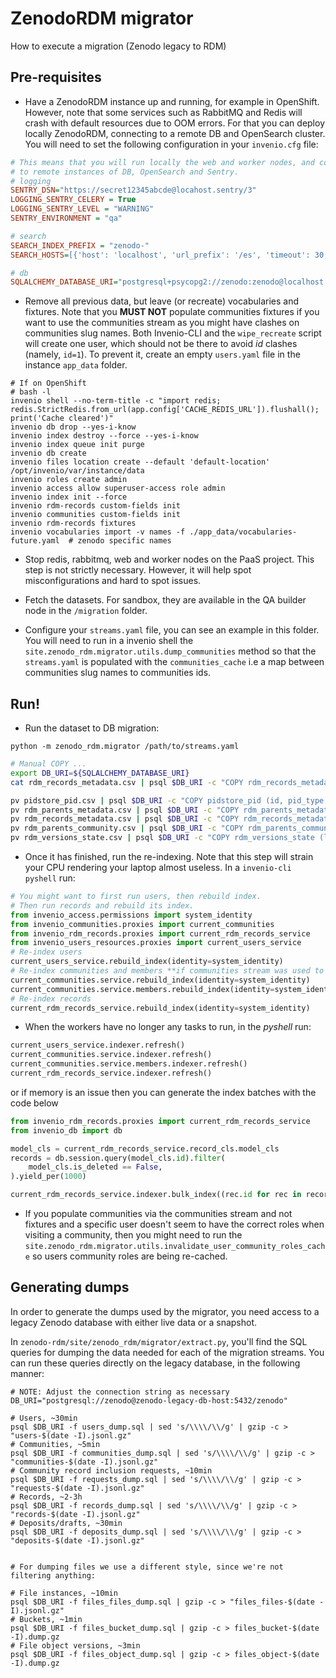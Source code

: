 # ZenodoRDM migrator

How to execute a migration (Zenodo legacy to RDM)

## Pre-requisites

- Have a ZenodoRDM instance up and running, for example in OpenShift. However,
  note that some services such as RabbitMQ and Redis will crash with default
  resources due to OOM errors. For that you can deploy locally ZenodoRDM,
  connecting to a remote DB and OpenSearch cluster. You will need to set the
  following configuration in your `invenio.cfg` file:

```cfg
# This means that you will run locally the web and worker nodes, and connect
# to remote instances of DB, OpenSearch and Sentry.
# logging
SENTRY_DSN="https://secret12345abcde@locahost.sentry/3"
LOGGING_SENTRY_CELERY = True
LOGGING_SENTRY_LEVEL = "WARNING"
SENTRY_ENVIRONMENT = "qa"

# search
SEARCH_INDEX_PREFIX = "zenodo-"
SEARCH_HOSTS=[{'host': 'localhost', 'url_prefix': '/es', 'timeout': 30, 'port': 443, 'use_ssl': True, 'verify_certs': True, 'http_auth':('zenodo', 'password')}]

# db
SQLALCHEMY_DATABASE_URI="postgresql+psycopg2://zenodo:zenodo@localhost:5432/zenodo"
```

- Remove all previous data, but leave (or recreate) vocabularies and fixtures.
  Note that you **MUST NOT** populate communities fixtures if you want to use
  the communities stream as you might have clashes on communities slug names.
  Both Invenio-CLI and the `wipe_recreate` script will create one user, which
  should not be there to avoid _id_ clashes (namely, `id=1`). To prevent it,
  create an empty `users.yaml` file in the instance `app_data` folder.

```console
# If on OpenShift
# bash -l
invenio shell --no-term-title -c "import redis; redis.StrictRedis.from_url(app.config['CACHE_REDIS_URL']).flushall(); print('Cache cleared')"
invenio db drop --yes-i-know
invenio index destroy --force --yes-i-know
invenio index queue init purge
invenio db create
invenio files location create --default 'default-location' /opt/invenio/var/instance/data
invenio roles create admin
invenio access allow superuser-access role admin
invenio index init --force
invenio rdm-records custom-fields init
invenio communities custom-fields init
invenio rdm-records fixtures
invenio vocabularies import -v names -f ./app_data/vocabularies-future.yaml  # zenodo specific names
```

- Stop redis, rabbitmq, web and worker nodes on the PaaS project. This step
  is not strictly necessary. However, it will help spot misconfigurations and
  hard to spot issues.

- Fetch the datasets. For sandbox, they are available in the QA builder node
  in the `/migration` folder.

- Configure your `streams.yaml` file, you can see an example in this folder.
  You will need to run in a invenio shell the `site.zenodo_rdm.migrator.utils.dump_communities` method so that
  the `streams.yaml` is populated with the `communities_cache` i.e a map between
  communities slug names to communities ids.

## Run!

- Run the dataset to DB migration:

```shell
python -m zenodo_rdm.migrator /path/to/streams.yaml
```

```bash
# Manual COPY ...
export DB_URI=${SQLALCHEMY_DATABASE_URI}
cat rdm_records_metadata.csv | psql $DB_URI -c "COPY rdm_records_metadata (id, json, created, updated, version_id, index, bucket_id, parent_id) FROM STDIN (FORMAT csv);"

pv pidstore_pid.csv | psql $DB_URI -c "COPY pidstore_pid (id, pid_type, pid_value, status, object_type, object_uuid, created, updated) FROM STDIN (FORMAT csv);"
pv rdm_parents_metadata.csv | psql $DB_URI -c "COPY rdm_parents_metadata (id, json, created, updated, version_id) FROM STDIN (FORMAT csv);"
pv rdm_records_metadata.csv | psql $DB_URI -c "COPY rdm_records_metadata (id, json, created, updated, version_id, index, bucket_id, parent_id) FROM STDIN (FORMAT csv);"
pv rdm_parents_community.csv | psql $DB_URI -c "COPY rdm_parents_community (community_id, record_id, request_id) FROM STDIN (FORMAT csv);"
pv rdm_versions_state.csv | psql $DB_URI -c "COPY rdm_versions_state (latest_index, parent_id, latest_id, next_draft_id) FROM STDIN (FORMAT csv);"
```

- Once it has finished, run the re-indexing. Note that this step will strain your CPU rendering your laptop almost useless. In a `invenio-cli pyshell` run:

```python
# You might want to first run users, then rebuild index.
# Then run records and rebuild its index.
from invenio_access.permissions import system_identity
from invenio_communities.proxies import current_communities
from invenio_rdm_records.proxies import current_rdm_records_service
from invenio_users_resources.proxies import current_users_service
# Re-index users
current_users_service.rebuild_index(identity=system_identity)
# Re-index communities and members **if communities stream was used to populate communities**
current_communities.service.rebuild_index(identity=system_identity)
current_communities.service.members.rebuild_index(identity=system_identity)
# Re-index records
current_rdm_records_service.rebuild_index(identity=system_identity)
```

- When the workers have no longer any tasks to run, in the _pyshell_ run:

```python
current_users_service.indexer.refresh()
current_communities.service.indexer.refresh()
current_communities.service.members.indexer.refresh()
current_rdm_records_service.indexer.refresh()
```

or if memory is an issue then you can generate the index batches with the code below

```python
from invenio_rdm_records.proxies import current_rdm_records_service
from invenio_db import db

model_cls = current_rdm_records_service.record_cls.model_cls
records = db.session.query(model_cls.id).filter(
    model_cls.is_deleted == False,
).yield_per(1000)

current_rdm_records_service.indexer.bulk_index((rec.id for rec in records))
```

- If you populate communities via the communities stream and not fixtures and a specific
  user doesn't seem to have the correct roles when visiting a community, then you might
  need to run the `site.zenodo_rdm.migrator.utils.invalidate_user_community_roles_cache`
  so users community roles are being re-cached.

## Generating dumps

In order to generate the dumps used by the migrator, you need access to a legacy Zenodo
database with either live data or a snapshot.

In `zenodo-rdm/site/zenodo_rdm/migrator/extract.py`, you'll find the SQL queries for
dumping the data needed for each of the migration streams. You can run these queries
directly on the legacy database, in the following manner:

```shell
# NOTE: Adjust the connection string as necessary
DB_URI="postgresql://zenodo@zenodo-legacy-db-host:5432/zenodo"

# Users, ~30min
psql $DB_URI -f users_dump.sql | sed 's/\\\\/\\/g' | gzip -c > "users-$(date -I).jsonl.gz"
# Communities, ~5min
psql $DB_URI -f communities_dump.sql | sed 's/\\\\/\\/g' | gzip -c > "communities-$(date -I).jsonl.gz"
# Community record inclusion requests, ~10min
psql $DB_URI -f requests_dump.sql | sed 's/\\\\/\\/g' | gzip -c > "requests-$(date -I).jsonl.gz"
# Records, ~2-3h
psql $DB_URI -f records_dump.sql | sed 's/\\\\/\\/g' | gzip -c > "records-$(date -I).jsonl.gz"
# Deposits/drafts, ~30min
psql $DB_URI -f deposits_dump.sql | sed 's/\\\\/\\/g' | gzip -c > "deposits-$(date -I).jsonl.gz"


# For dumping files we use a different style, since we're not filtering anything:

# File instances, ~10min
psql $DB_URI -f files_files_dump.sql | gzip -c > "files_files-$(date -I).jsonl.gz"
# Buckets, ~1min
psql $DB_URI -f files_bucket_dump.sql | gzip -c > files_bucket-$(date -I).dump.gz
# File object versions, ~3min
psql $DB_URI -f files_object_dump.sql | gzip -c > files_object-$(date -I).dump.gz
```
